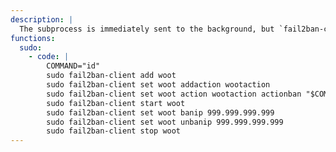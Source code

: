 ```yaml
---
description: |
  The subprocess is immediately sent to the background, but `fail2ban-client` waits on a return code from the subprocess (it will hang the `banip` command until the subprocess returns.
functions:
  sudo:
    - code: |
        COMMAND="id"
        sudo fail2ban-client add woot
        sudo fail2ban-client set woot addaction wootaction
        sudo fail2ban-client set woot action wootaction actionban "$COMMAND"
        sudo fail2ban-client start woot
        sudo fail2ban-client set woot banip 999.999.999.999
        sudo fail2ban-client set woot unbanip 999.999.999.999
        sudo fail2ban-client stop woot
---
```

